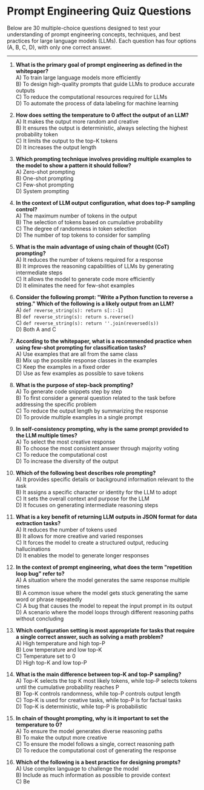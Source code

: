 # Prompt Engineering Quiz Questions

Below are 30 multiple-choice questions designed to test your understanding of prompt engineering concepts, techniques, and best practices for large language models (LLMs). Each question has four options (A, B, C, D), with only one correct answer.

---

1. **What is the primary goal of prompt engineering as defined in the whitepaper?**  
   A) To train large language models more efficiently  
   B) To design high-quality prompts that guide LLMs to produce accurate outputs  
   C) To reduce the computational resources required for LLMs  
   D) To automate the process of data labeling for machine learning  

2. **How does setting the temperature to 0 affect the output of an LLM?**  
   A) It makes the output more random and creative  
   B) It ensures the output is deterministic, always selecting the highest probability token  
   C) It limits the output to the top-K tokens  
   D) It increases the output length  

3. **Which prompting technique involves providing multiple examples to the model to show a pattern it should follow?**  
   A) Zero-shot prompting  
   B) One-shot prompting  
   C) Few-shot prompting  
   D) System prompting  

4. **In the context of LLM output configuration, what does top-P sampling control?**  
   A) The maximum number of tokens in the output  
   B) The selection of tokens based on cumulative probability  
   C) The degree of randomness in token selection  
   D) The number of top tokens to consider for sampling  

5. **What is the main advantage of using chain of thought (CoT) prompting?**  
   A) It reduces the number of tokens required for a response  
   B) It improves the reasoning capabilities of LLMs by generating intermediate steps  
   C) It allows the model to generate code more efficiently  
   D) It eliminates the need for few-shot examples  

6. **Consider the following prompt: "Write a Python function to reverse a string." Which of the following is a likely output from an LLM?**  
   A) `def reverse_string(s): return s[::-1]`  
   B) `def reverse_string(s): return s.reverse()`  
   C) `def reverse_string(s): return ''.join(reversed(s))`  
   D) Both A and C  

7. **According to the whitepaper, what is a recommended practice when using few-shot prompting for classification tasks?**  
   A) Use examples that are all from the same class  
   B) Mix up the possible response classes in the examples  
   C) Keep the examples in a fixed order  
   D) Use as few examples as possible to save tokens  

8. **What is the purpose of step-back prompting?**  
   A) To generate code snippets step by step  
   B) To first consider a general question related to the task before addressing the specific problem  
   C) To reduce the output length by summarizing the response  
   D) To provide multiple examples in a single prompt  

9. **In self-consistency prompting, why is the same prompt provided to the LLM multiple times?**  
   A) To select the most creative response  
   B) To choose the most consistent answer through majority voting  
   C) To reduce the computational cost  
   D) To increase the diversity of the output  

10. **Which of the following best describes role prompting?**  
    A) It provides specific details or background information relevant to the task  
    B) It assigns a specific character or identity for the LLM to adopt  
    C) It sets the overall context and purpose for the LLM  
    D) It focuses on generating intermediate reasoning steps  

11. **What is a key benefit of returning LLM outputs in JSON format for data extraction tasks?**  
    A) It reduces the number of tokens used  
    B) It allows for more creative and varied responses  
    C) It forces the model to create a structured output, reducing hallucinations  
    D) It enables the model to generate longer responses  

12. **In the context of prompt engineering, what does the term "repetition loop bug" refer to?**  
    A) A situation where the model generates the same response multiple times  
    B) A common issue where the model gets stuck generating the same word or phrase repeatedly  
    C) A bug that causes the model to repeat the input prompt in its output  
    D) A scenario where the model loops through different reasoning paths without concluding  

13. **Which configuration setting is most appropriate for tasks that require a single correct answer, such as solving a math problem?**  
    A) High temperature and high top-P  
    B) Low temperature and low top-K  
    C) Temperature set to 0  
    D) High top-K and low top-P  

14. **What is the main difference between top-K and top-P sampling?**  
    A) Top-K selects the top K most likely tokens, while top-P selects tokens until the cumulative probability reaches P  
    B) Top-K controls randomness, while top-P controls output length  
    C) Top-K is used for creative tasks, while top-P is for factual tasks  
    D) Top-K is deterministic, while top-P is probabilistic  

15. **In chain of thought prompting, why is it important to set the temperature to 0?**  
    A) To ensure the model generates diverse reasoning paths  
    B) To make the output more creative  
    C) To ensure the model follows a single, correct reasoning path  
    D) To reduce the computational cost of generating the response  

16. **Which of the following is a best practice for designing prompts?**  
    A) Use complex language to challenge the model  
    B) Include as much information as possible to provide context  
    C) Be